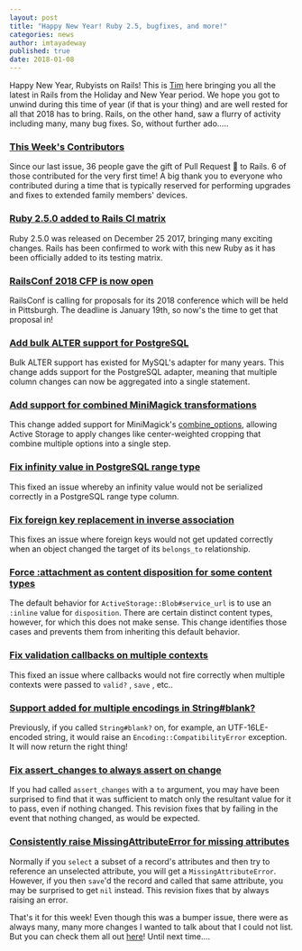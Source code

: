 ```yaml
---
layout: post
title: "Happy New Year! Ruby 2.5, bugfixes, and more!"
categories: news
author: imtayadeway
published: true
date: 2018-01-08
---
```


Happy New Year, Rubyists on Rails! This is [Tim](https://twitter.com/imtayadeway) here bringing you all the latest in Rails from the Holiday and New Year period. We hope you got to unwind during this time of year (if that is your thing) and are well rested for all that 2018 has to bring. Rails, on the other hand, saw a flurry of activity including many, many bug fixes. So, without further ado.....

### [This Week's Contributors](http://contributors.rubyonrails.org/contributors/in-time-window/20171217-20180106)

Since our last issue, 36 people gave the gift of Pull Request 🎁 to Rails. 6 of those contributed for the very first time! A big thank you to everyone who contributed during a time that is typically reserved for performing upgrades and fixes to extended family members' devices.

### [Ruby 2.5.0 added to Rails CI matrix](https://github.com/rails/rails/pull/31570)

Ruby 2.5.0 was released on December 25 2017, bringing many exciting changes. Rails has been confirmed to work with this new Ruby as it has been officially added to its testing matrix.

### [RailsConf 2018 CFP is now open](https://cfp.rubycentral.org/events/railsconf2018)

RailsConf is calling for proposals for its 2018 conference which will be held in Pittsburgh. The deadline is January 19th, so now's the time to get that proposal in!



### [Add bulk ALTER support for PostgreSQL](https://github.com/rails/rails/pull/31331)

Bulk ALTER support has existed for MySQL's adapter for many years. This change adds support for the PostgreSQL adapter, meaning that multiple column changes can now be aggregated into a single statement.



### [Add support for combined MiniMagick transformations](https://github.com/rails/rails/pull/31544)

This change added support for MiniMagick's [combine\_options](http://www.rubydoc.info/github/minimagick/minimagick#Combine_options), allowing Active Storage to apply changes like center-weighted cropping that combine multiple options into a single step.

### [Fix infinity value in PostgreSQL range type](https://github.com/rails/rails/pull/31617)

This fixed an issue whereby an infinity value would not be serialized correctly in a PostgreSQL range type column.



### [Fix foreign key replacement in inverse association](https://github.com/rails/rails/pull/31575)

This fixes an issue where foreign keys would not get updated correctly when an object changed the target of its `belongs_to` relationship.



### [Force :attachment as content disposition for some content types](https://github.com/rails/rails/pull/31639)

The default behavior for `ActiveStorage::Blob#service_url` is to use an `:inline` value for `disposition`. There are certain distinct content types, however, for which this does not make sense. This change identifies those cases and prevents them from inheriting this default behavior.



### [Fix validation callbacks on multiple contexts](https://github.com/rails/rails/pull/31483)

This fixed an issue where callbacks would not fire correctly when multiple contexts were passed to `valid?` , `save` , etc..



### [Support added for multiple encodings in String#blank?](https://github.com/rails/rails/pull/31049)

Previously, if you called `String#blank?` on, for example, an UTF-16LE-encoded string, it would raise an `Encoding::CompatibilityError` exception. It will now return the right thing!



### [Fix assert_changes to always assert on change](https://github.com/rails/rails/pull/31011)

If you had called `assert_changes` with a `to` argument, you may have been surprised to find that it was sufficient to match only the resultant value for it to pass, even if nothing changed. This revision fixes that by failing in the event that nothing changed, as would be expected.



### [Consistently raise MissingAttributeError for missing attributes](https://github.com/rails/rails/pull/29018)

Normally if you `select` a subset of a record's attributes and then try to reference an unselected attribute, you will get a `MissingAttributeError`. However, if you then `save`'d the record and called that same attribute, you may be surprised to get `nil` instead. This revision fixes that by always raising an error.



That's it for this week! Even though this was a bumper issue, there were as always many, many more changes I wanted to talk about that I could not list. But you can check them all out [here](https://github.com/rails/rails/compare/master@%7B2017-12-17%7D...@%7B2018-01-06%7D)! Until next time....
